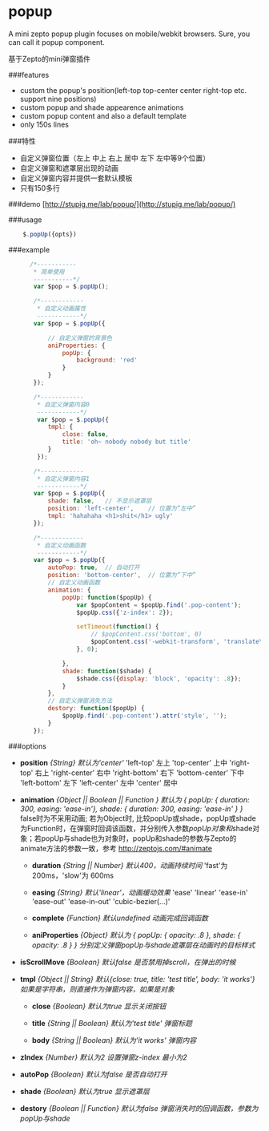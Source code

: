 popup
=====

A mini zepto popup plugin focuses on mobile/webkit browsers. Sure, you can call it popup component.

基于Zepto的mini弹窗插件

###features
 * custom the popup's position(left-top top-center center right-top etc. support nine positions)
 * custom popup and shade appearence animations
 * custom popup content and also a default template
 * only 150s lines

###特性
 * 自定义弹窗位置（左上 中上 右上 居中 左下 左中等9个位置）
 * 自定义弹窗和遮罩层出现的动画
 * 自定义弹窗内容并提供一套默认模板
 * 只有150多行

###demo
[http://stupig.me/lab/popup/](http://stupig.me/lab/popup/)

###usage
```javascript
    $.popUp({opts})
```
###example
```javascript
      /*-----------
       * 简单使用
       -----------*/
       var $pop = $.popUp();

       /*------------
        * 自定义动画属性
        ------------*/
       var $pop = $.popUp({

           // 自定义弹窗的背景色
           aniProperties: {
               popUp: {
                   background: 'red'
               }
           }
       });

       /*------------
        * 自定义弹窗内容0
        ------------*/
        var $pop = $.popUp({
           tmpl: {
               close: false,
               title: 'oh~ nobody nobody but title'
           }
        });

       /*------------
        * 自定义弹窗内容1
        ------------*/
       var $pop = $.popUp({
           shade: false,   // 不显示遮罩层
           position: 'left-center',    // 位置为“左中”
           tmpl: 'hahahaha <h1>shit</h1> ugly'
       });

       /*------------
        * 自定义动画函数
        ------------*/
       var $pop = $.popUp({
           autoPop: true,  // 自动打开
           position: 'bottom-center',  // 位置为“下中”
           // 自定义动画函数
           animation: {
               popUp: function($popUp) {
                   var $popContent = $popUp.find('.pop-content');
                   $popUp.css({'z-index': 2});

                   setTimeout(function() {
                       // $popContent.css('bottom', 0)
                       $popContent.css('-webkit-transform', 'translateY(0)')
                   }, 0);

               },
               shade: function($shade) {
                   $shade.css({display: 'block', 'opacity': .8});
               }
           },
           // 自定义弹窗消失方法
           destory: function($popUp) {
               $popUp.find('.pop-content').attr('style', '');
           }
       });
```

###options
- **position**
_{String} 默认为'center'_
'left-top' 左上 'top-center' 上中 'right-top' 右上 'right-center' 右中 'right-bottom' 右下 'bottom-center' 下中 'left-bottom' 左下 'left-center' 左中 'center' 居中

- **animation**
 _{Object || Boolean || Function } 默认为 { popUp: { duration: 300, easing: 'ease-in'}, shade: { duration: 300, easing: 'ease-in' } }_
 false时为不采用动画; 若为Object时, 比较popUp或shade，popUp或shade为Function时，在弹窗时回调该函数，并分别传入参数$popUp对象和$shade对象；若popUp与shade也为对象时，popUp和shade的参数与Zepto的animate方法的参数一致，参考 http://zeptojs.com/#animate

    - **duration**
    _{String || Number} 默认400，动画持续时间_
    'fast'为200ms，'slow'为 600ms

    - **easing**
    _{String} 默认'linear'，动画缓动效果_
    'ease' 'linear' 'ease-in' 'ease-out' 'ease-in-out' 'cubic-bezier(...)'</li>

    - **complete**
    _{Function} 默认undefined 动画完成回调函数_

    - **aniProperties**
    _{Object} 默认为 { popUp: { opacity: .8 }, shade: { opacity: .8 } } 分别定义弹窗popUp与shade遮罩层在动画时的目标样式_

- **isScrollMove**
_{Boolean} 默认false 是否禁用掉scroll，在弹出的时候_

- **tmpl**
_{Object || String} 默认{close: true, title: 'test title', body: 'it works'} 如果是字符串，则直接作为弹窗内容，如果是对象_

    - **close**
    _{Boolean} 默认为true 显示关闭按钮_

    - **title**
    _{String || Boolean} 默认为'test title' 弹窗标题_

    - **body**
    _{String || Boolean} 默认为'it works' 弹窗内容_

- **zIndex**
_{Number} 默认为2 设置弹窗z-index 最小为2_

- **autoPop**
_{Boolean} 默认为false 是否自动打开_

- **shade**
_{Boolean} 默认为true 显示遮罩层_

- **destory**
_{Boolean || Function} 默认为false 弹窗消失时的回调函数，参数为$popUp与$shade_
